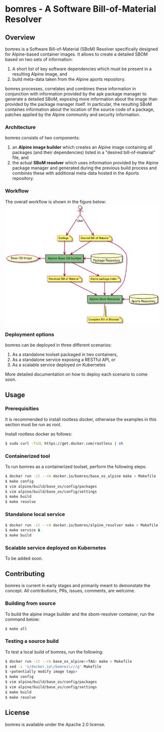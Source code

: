 # bomres - A Software Bill-of-Material Resolver

## Overview

bomres is a Software Bill-of-Material (SBoM) Resolver specifically designed for Alpine-based container images. It allows to create a detailed SBOM based on two sets of information:

1. A short list of key software dependencies which must be present in a resulting Alpine image, and
2. build meta-data taken from the Alpine aports repository.

bomres processes, correlates and combines these information in conjunction with information provided by the apk package manager to generate a detailed SBoM, exposing more information about the image than provided by the package manager itself. In particular, the resulting SBoM containes information about the location of the source code of a package, patches applied by the Alpine community and security information.


### Architecture

bomres consists of two components:

1. an **Alpine image builder** which creates an Alpine image containing all packages (and their dependencies) listed in a "desired bill-of-material" file, and
2. the actual **SBoM resolver** which uses information provided by the Alpine package manager and generated during the previous build process and combines these with additional meta-data hosted in the Aports repository.

### Workflow

The overall workflow is shown in the figure below:
![Workflow](docs/figures/workflow.png)


### Deployment options

bomres can be deployed in three different scenarios:

1. As a standalone toolset packaged in two containers,
2. As a standalone service exposing a RESTful API, or
3. As a scalable service deployed on Kubernetes

More detailed documentation on how to deploy each scenario to come soon.


## Usage

### Prerequisities

It is recommended to install rootless docker, otherwise the examples in this section must be run as root.

Install rootless docker as follows:

```bash
$ sudo curl -fsSL https://get.docker.com/rootless | sh
```

### Containerized tool

To run bomres as a containerized toolset, perform the following steps:

```bash
$ docker run -it --rm docker.io/bomres/base_os_alpine make > Makefile
$ make config
$ vim alpine/build/base_os/config/packages
$ vim alpine/build/base_os/config/settings
$ make build
$ make resolve
```

### Standalone local service

```bash
$ docker run -it --rm docker.io/bomres/alpine_resolver make > Makefile
$ make service &
$ make build
```

### Scalable service deployed on Kubernetes

To be added soon.



## Contributing

bomres is current in early stages and primarily meant to demonstate the concept. All contributions, PRs, issues, comments, are welcome.

### Building from source

To build the alpine image builder and the sbom-resolver container, run the command below:

```bash
$ make all
```

### Testing a source build

To test a local build of bomres, run the following:

```bash
$ docker run -it --rm base_os_alpine:<TAG> make > Makefile
$ sed -i 's/docker.io\/bomres\///g' Makefile
$ <potentially modify image tags>
$ make config
$ vim alpine/build/base_os/config/packages
$ vim alpine/build/base_os/config/settings
$ make build
$ make resolve
```


## License

bomres is available under the Apache 2.0 license.

